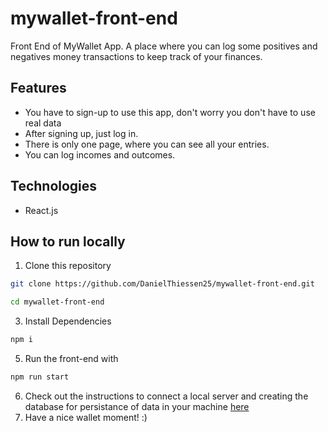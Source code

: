 # mywallet-front-end
Front End of MyWallet App. A place where you can log some positives and negatives money transactions to keep track of your finances.

## Features

- You have to sign-up to use this app, don't worry you don't have to use real data
- After signing up, just log in.
- There is only one page, where you can see all your entries.
- You can log incomes and outcomes.

## Technologies

- React.js

## How to run locally

1. Clone this repository
```bash
git clone https://github.com/DanielThiessen25/mywallet-front-end.git

cd mywallet-front-end
```
3. Install Dependencies
```bash
npm i
```
5. Run the front-end with
```bash
npm run start
```
6. Check out the instructions to connect a local server and creating the database for persistance of data in your machine [here](https://github.com/DanielThiessen25/mywallet-back-end)
7. Have a nice wallet moment! :)
